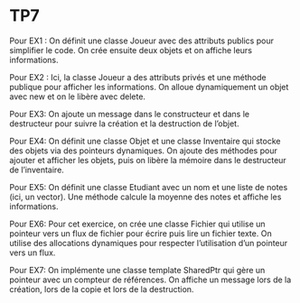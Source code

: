 # TP7

Pour EX1 :
On définit une classe Joueur avec des attributs publics pour simplifier le code. On crée ensuite deux objets et on affiche leurs informations.

Pour EX2 :
Ici, la classe Joueur a des attributs privés et une méthode publique pour afficher les informations. On alloue dynamiquement un objet avec new et on le libère avec delete.

Pour EX3:
On ajoute un message dans le constructeur et dans le destructeur pour suivre la création et la destruction de l’objet.

Pour EX4:
On définit une classe Objet et une classe Inventaire qui stocke des objets via des pointeurs dynamiques. On ajoute des méthodes pour ajouter et afficher les objets, puis on libère la mémoire dans le destructeur de l’inventaire.

Pour EX5:
On définit une classe Etudiant avec un nom et une liste de notes (ici, un vector<int>). Une méthode calcule la moyenne des notes et affiche les informations.

Pour EX6:
Pour cet exercice, on crée une classe Fichier qui utilise un pointeur vers un flux de fichier pour écrire puis lire un fichier texte. On utilise des allocations dynamiques pour respecter l’utilisation d’un pointeur vers un flux.

Pour EX7: 
On implémente une classe template SharedPtr qui gère un pointeur avec un compteur de références. On affiche un message lors de la création, lors de la copie et lors de la destruction.



